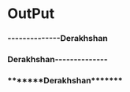 <h1>OutPut</h1>
<h3>--------------Derakhshan</h3>
<h3>Derakhshan--------------</h3>
<h3>*******Derakhshan*******</h3>
